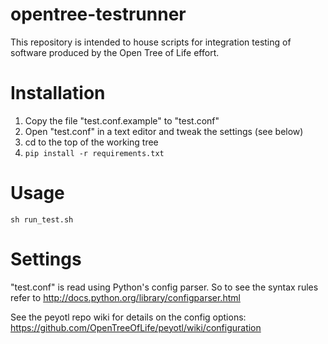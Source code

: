 opentree-testrunner
===================
This repository is intended to house scripts for integration testing of software
produced by the Open Tree of Life effort.

Installation
============

 1. Copy the file "test.conf.example" to "test.conf" 
 2. Open "test.conf" in a text editor and tweak the settings (see below)
 3. cd to the top of the working tree
 4. <code>pip install -r requirements.txt</code>

Usage
=====

    sh run_test.sh


Settings
========
"test.conf" is read using Python's config parser. So to see the syntax rules
refer to http://docs.python.org/library/configparser.html

See the peyotl repo wiki for details on the config options: https://github.com/OpenTreeOfLife/peyotl/wiki/configuration 